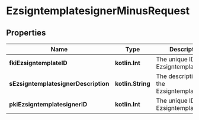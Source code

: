 
# EzsigntemplatesignerMinusRequest

## Properties
Name | Type | Description | Notes
------------ | ------------- | ------------- | -------------
**fkiEzsigntemplateID** | **kotlin.Int** | The unique ID of the Ezsigntemplate | 
**sEzsigntemplatesignerDescription** | **kotlin.String** | The description of the Ezsigntemplatesigner | 
**pkiEzsigntemplatesignerID** | **kotlin.Int** | The unique ID of the Ezsigntemplatesigner |  [optional]




